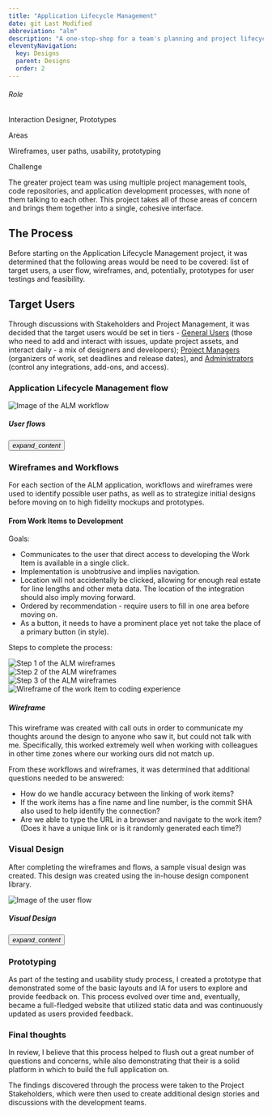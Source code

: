 ```yaml
---
title: "Application Lifecycle Management"
date: git Last Modified
abbreviation: "alm"
description: "A one-stop-shop for a team's planning and project lifecycle management."
eleventyNavigation:
  key: Designs
  parent: Designs
  order: 2
---
```

<section class="responsive">
  <div class="grid">
    <div class="s12">
      <article class="no-elevate secondary-container">
        <h6 class="col-sm-2">Role</h6>
        <p>Interaction Designer, Prototypes</p>
        <p>Areas</p>
        <p>Wireframes, user paths, usability, prototyping</p>
        <p>Challenge</p>
        <p>The greater project team was using multiple project management tools, code repositories, and application development processes, with none of them talking to each other. This project takes all of those areas of concern and brings them together into a single, cohesive interface.</p>
      </article>
    </div>
  </div>
  <div class="small-space"></div>
  <div class="grid">
    <div class="s12">
      <h2>The Process</h2>
      <p>Before starting on the Application Lifecycle Management project, it was determined that the following areas would be need to be covered: list of target users, a user flow, wireframes, and, potentially, prototypes for user testings and feasibility.</p>
    </div>
    <div class="s12">
      <h2>Target Users</h2>
      <p>Through discussions with Stakeholders and Project Management, it was decided that the target users would be set in tiers - <u>General Users</u> (those who need to add and interact with issues, update project assets, and interact daily - a mix of designers and developers); <u>Project Managers</u> (organizers of work, set deadlines and release dates), and <u>Administrators</u> (control any integrations, add-ons, and access).</p>
    </div>
    <div class="small-space"></div>
    <div class="s12">
      <h3>Application Lifecycle Management flow</h3>
      <div class="grid">
        <div class="s12 md6 l6">
          <article class="no-padding tertiary-container">
            <img class="responsive medium" src="{{ '/img/ALM_workflow.png' | url }}" alt="Image of the ALM workflow" loading="lazy">
          </article>
          <div class="absolute bottom left right padding bottom-shadow white-text">
            <nav>
              <h5>User flows</h5>
              <div class="max"></div>
              <a href="{{ '/img/ALM_workflow.png' | url }}" alt="Click to enlarge in new window" target="blank">
                <button class="circle tertiary-border">
                  <i>expand_content</i>
                </button>
              </a>
            </nav>
          </div>
        </div>
      </div>
    </div>
    <div class="small-space"></div>
    <div class="s12">
      <h3>Wireframes and Workflows</h3>
      <p>For each section of the ALM application, workflows and wireframes were used to identify possible user paths, as well as to strategize initial designs before moving on to high fidelity mockups and prototypes.</p>
      <h4>From Work Items to Development</h4>
      <p class="bold">Goals:</p>
      <ul>
        <li>Communicates to the user that direct access to developing the Work Item is available in a single click.</li>
        <li>Implementation is unobtrusive and implies navigation.</li>
        <li>Location will not accidentally be clicked, allowing for enough real estate for line lengths and other meta data. The location of the integration should also imply moving forward.</li>
        <li>Ordered by recommendation - require users to fill in one area before moving on.</li>
        <li>As a button, it needs to have a prominent place yet not take the place of a primary button (in style).</li>
      </ul>
      <p class="bold">Steps to complete the process:</p>
      <div class="grid">
        <div class="s12">
          <article class="no-padding">
            <div class="grid no-space">
              <div class="s12 m4">
                <img src="{{ '/img/ALM_step1.png' | url }}" class="responsive" alt="Step 1 of the ALM wireframes">
              </div>
              <div class="s12 m4">
                <img src="{{ '/img/ALM_step2.png' | url }}" class="responsive" alt="Step 2 of the ALM wireframes">
              </div>
              <div class="s12 m4">
                <img src="{{ '/img/ALM_step3.png' | url }}" class="responsive" alt="Step 3 of the ALM wireframes">
              </div>
            </div>
          </article>
        </div>
      </div>
      <div class="small-space"></div>
      <div class="grid">
        <div class="s12">
          <article class="no-padding fill">
            <div class="grid no-space">
              <div class="s12 m6">
                <img src="{{ '/img/ALM_wireframe.png' | url }}" class="responsive" alt="Wireframe of the work item to coding experience">
              </div>
              <div class="s12 m6">
                <div class="padding">
                  <h5>Wireframe</h5>
                  <p>This wireframe was created with call outs in order to communicate my thoughts around the design to anyone who saw it, but could not talk with me. Specifically, this worked extremely well when working with colleagues in other time zones where our working ours did not match up.</p>
                </div>
              </div>
            </div>
          </article>
        </div>
        <div class="s12">
          <p>From these workflows and wireframes, it was determined that additional questions needed to be answered:</p>
          <ul>
            <li>How do we handle accuracy between the linking of work items?</li>
            <li>If the work items has a fine name and line number, is the commit SHA also used to help identify the connection?</li>
            <li>Are we able to type the URL in a browser and navigate to the work item? (Does it have a unique link or is it randomly generated each time?)</li>
          </ul>
        </div>
      </div>
    </div>
  </div>
  <div class="medium-space"></div>
  <div class="grid">
    <div class="s12">
      <h3>Visual Design</h3>
      <p>After completing the wireframes and flows, a sample visual design was created. This design was created using the in-house design component library.</p>
      <div class="grid">
        <div class="s12 md6 l6">
          <article class="no-padding tertiary-container">
            <img class="responsive medium" src="{{ '/img/ALM_planner.png' | url }}" alt="Image of the user flow" loading="lazy">
          </article>
          <div class="absolute bottom left right padding bottom-shadow white-text">
            <nav>
              <h5>Visual Design</h5>
              <div class="max"></div>
              <a href="{{ '/img/ALM_planner.png' | url }}" alt="Click to enlarge in new window" target="blank">
                <button class="circle tertiary-border">
                  <i>expand_content</i>
                </button>
              </a>
            </nav>
          </div>
        </div>
      </div>
    </div>
  </div>
  <div class="medium-space"></div>
  <div class="grid">
    <div class="s12">
      <h3>Prototyping</h3>
      <p>As part of the testing and usability study process, I created a prototype that demonstrated some of the basic layouts and IA for users to explore and provide feedback on. This process evolved over time and, eventually, became a full-fledged website that utilized static data and was continuously updated as users provided feedback.</p>
      <!-- Update link to use Cloudflare before showing on site -->
      <!-- <nav>
        <a href="https://www.adamjolicoeur.com/testing_environment/index.html" alt="Open prototype in new window" target="blank">
          <button class="rounded tertiary-border">
            View prototype
            <i>expand_content</i>
          </button>
        </a>
      </nav> -->
    </div>
  </div>
  <div class="medium-space"></div>
  <div class="grid">
    <div class="s12">
      <article class="primary-container">
        <h3>Final thoughts</h3>
        <p>
          In review, I believe that this process helped to flush out a great number of questions and concerns, while also demonstrating that their is a solid platform in which to build the full application on.
        </p>
        <p>
          The findings discovered through the process were taken to the Project Stakeholders, which were then used to create additional design stories and discussions with the development teams.</p>
      </article>
    </div>
  </div>
</div>
